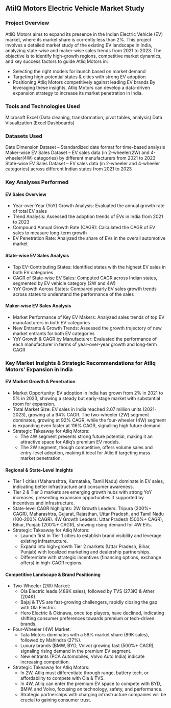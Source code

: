 ## AtilQ Motors Electric Vehicle Market Study

### Project Overview

AtliQ Motors aims to expand its presence in the Indian Electric Vehicle (EV) market, where its market share is currently less than 2%. This project involves a detailed market study of the existing EV landscape in India, analyzing state-wise and maker-wise sales trends from 2021 to 2023. The objective is to identify high-growth regions, competitive market dynamics, and key success factors to guide Atliq Motors in:
  - Selecting the right models for launch based on market demand
  - Targeting high-potential states & cities with strong EV adoption
  - Positioning Atliq Motors competitively against leading EV brands
By leveraging these insights, Atliq Motors can develop a data-driven expansion strategy to increase its market penetration in India.

### Tools and Technologies Used

Microsoft Excel (Data cleaning, transformation, pivot tables, analysis)
Data Visualization (Excel Dashboards)

### Datasets Used

Date Dimension Dataset – Standardized date format for time-based analysis
Maker-wise EV Sales Dataset – EV sales data (in 2-wheeler(2W) and 4-wheeler(4W) categories) by different manufacturers from 2021 to 2023
State-wise EV Sales Dataset – EV sales data (in 2-wheeler and 4-wheeler categories) across different Indian states from 2021 to 2023

### Key Analyses Performed

#### EV Sales Overview
  - Year-over-Year (YoY) Growth Analysis: Evaluated the annual growth rate of total EV sales
  - Trend Analysis: Assessed the adoption trends of EVs in India from 2021 to 2023
  - Compound Annual Growth Rate (CAGR): Calculated the CAGR of EV sales to measure long-term growth
  - EV Penetration Rate: Analyzed the share of EVs in the overall automotive market

#### State-wise EV Sales Analysis
  - Top EV-Contributing States: Identified states with the highest EV sales in both EV categories
  - CAGR of State-wise EV Sales: Computed CAGR across Indian states, segmented by EV vehicle category (2W and 4W)
  - YoY Growth Across States: Compared yearly EV sales growth trends across states to understand the performance of the sales

#### Maker-wise EV Sales Analysis
  - Market Performance of Key EV Makers: Analyzed sales trends of top EV manufacturers in both EV categories
  - New Entrants & Growth Trends: Assessed the growth trajectory of new market entrants for both EV categories
  - YoY Growth & CAGR by Manufacturer: Evaluated the performance of each manufacturer in terms of year-over-year growth and long-term CAGR

### Key Market Insights & Strategic Recommendations for Atliq Motors' Expansion in India

#### EV Market Growth & Penetration
  - Market Opportunity: EV adoption in India has grown from 2% in 2021 to 5% in 2023, showing a steady but early-stage market with substantial room for expansion.
  - Total Market Size: EV sales in India reached 2.07 million units (2021-2023), growing at a 94% CAGR. The two-wheeler (2W) segment dominates, growing at 92% CAGR, while the four-wheeler (4W) segment is expanding even faster at 116% CAGR, signalling high future demand.
  - Strategic Takeaway for Atliq Motors:
      - The 4W segment presents strong future potential, making it an attractive space for Atliq’s premium EV models.
      - The 2W segment, though competitive, offers volume sales and entry-level adoption, making it ideal for Atliq if targeting mass-market penetration.

#### Regional & State-Level Insights
  - Tier 1 cities (Maharashtra, Karnataka, Tamil Nadu) dominate in EV sales, indicating better infrastructure and consumer awareness.
  - Tier 2 & Tier 3 markets are emerging growth hubs with strong YoY increases, presenting expansion opportunities if supported by incentives and infrastructure.
  - State-level CAGR highlights:
      2W Growth Leaders: Tripura (200%+ CAGR), Maharashtra, Gujarat, Rajasthan, Uttar Pradesh, and Tamil Nadu (100-200% CAGR).
      4W Growth Leaders: Uttar Pradesh (500%+ CAGR), Bihar, Punjab (200%+ CAGR), showing rising demand for 4W EVs.
  - Strategic Takeaway for Atliq Motors:
      - Launch first in Tier 1 cities to establish brand visibility and leverage existing infrastructure.
      - Expand into high-growth Tier 2 markets (Uttar Pradesh, Bihar, Punjab) with localized marketing and dealership partnerships.
      - Differentiate with strategic incentives (financing options, exchange offers) in high-CAGR regions.

#### Competitive Landscape & Brand Positioning
  - Two-Wheeler (2W) Market:
      - Ola Electric leads (489K sales), followed by TVS (273K) & Ather (204K).
      - Bajaj & TVS are fast-growing challengers, rapidly closing the gap with Ola Electric.
      - Hero Electric & Okinawa, once top players, have declined, indicating shifting consumer preferences towards premium or tech-driven brands.
  - Four-Wheeler (4W) Market:
      - Tata Motors dominates with a 58% market share (89K sales), followed by Mahindra (27%).
      - Luxury brands (BMW, BYD, Volvo) growing fast (500%+ CAGR), signaling rising demand in the premium EV segment.
      - New entrants (PCA Automobiles, Volvo Auto India) indicate increasing competition.
  - Strategic Takeaway for Atliq Motors:
      - In 2W, Atliq must differentiate through range, battery tech, or affordability to compete with Ola & TVS.
      - In 4W, Atliq can enter the premium EV space to compete with BYD, BMW, and Volvo, focusing on technology, safety, and performance.
      - Strategic partnerships with charging infrastructure companies will be crucial to gaining consumer trust.
